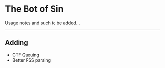 # The Bot of Sin
Usage notes and such to be added... 

---
## Adding
- CTF Queuing 
- Better RSS parsing